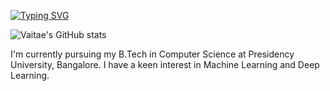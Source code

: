 [![Typing SVG](https://readme-typing-svg.demolab.com/?lines=Hi+there,+I'm+Vaishnavi)](https://git.io/typing-svg)

![Vaitae's GitHub stats](https://github-readme-stats.vercel.app/api?username=Vaitae&show_icons=true&theme=onedark)

I'm currently pursuing my B.Tech in Computer Science at Presidency University, Bangalore. I have a keen interest in Machine Learning and Deep Learning.
<!--
**Vaitae/Vaitae** is a ✨ _special_ ✨ repository because its `README.md` (this file) appears on your GitHub profile.

Here are some ideas to get you started:

- 🔭 I’m currently working on ...
- 🌱 I’m currently learning 
- 👯 I’m looking to collaborate on ...
- 🤔 I’m looking for help with ...
- 💬 Ask me about ...
- 📫 How to reach me: ...
- 😄 Pronouns: ...
- ⚡ Fun fact: ...
-->
